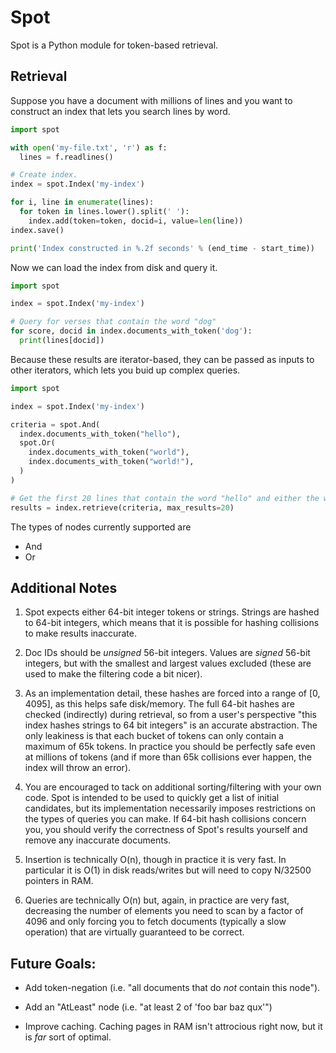 # Spot

Spot is a Python module for token-based retrieval.

## Retrieval

Suppose you have a document with millions of lines and you want to construct an index that lets you search lines by word.

```Python
import spot

with open('my-file.txt', 'r') as f:
  lines = f.readlines()

# Create index.
index = spot.Index('my-index')

for i, line in enumerate(lines):
  for token in lines.lower().split(' '):
    index.add(token=token, docid=i, value=len(line))
index.save()

print('Index constructed in %.2f seconds' % (end_time - start_time))
```

Now we can load the index from disk and query it.

```Python
import spot

index = spot.Index('my-index')

# Query for verses that contain the word "dog"
for score, docid in index.documents_with_token('dog'):
  print(lines[docid])
```

Because these results are iterator-based, they can be passed as inputs to other iterators, which lets you buid up complex queries.

```Python
import spot

index = spot.Index('my-index')

criteria = spot.And(
  index.documents_with_token("hello"),
  spot.Or(
    index.documents_with_token("world"),
    index.documents_with_token("world!"),
  )
)

# Get the first 20 lines that contain the word "hello" and either the word "world" or "world!"
results = index.retrieve(criteria, max_results=20)
```

The types of nodes currently supported are

- And
- Or

## Additional Notes

1. Spot expects either 64-bit integer tokens or strings.  Strings are hashed to 64-bit integers, which means that it is possible for hashing collisions to make results inaccurate.

2. Doc IDs should be *unsigned* 56-bit integers.  Values are *signed* 56-bit integers, but with the smallest and largest values excluded (these are used to make the filtering code a bit nicer).

3. As an implementation detail, these hashes are forced into a range of [0, 4095], as this helps safe disk/memory.  The full 64-bit hashes are checked (indirectly) during retrieval, so from a user's perspective "this index hashes strings to 64 bit integers" is an accurate abstraction.  The only leakiness is that each bucket of tokens can only contain a maximum of 65k tokens.  In practice you should be perfectly safe even at millions of tokens (and if more than 65k collisions ever happen, the index will throw an error).


4. You are encouraged to tack on additional sorting/filtering with your own code. Spot is intended to be used to quickly get a list of initial candidates, but its implementation necessarily imposes restrictions on the types of queries you can make.  If 64-bit hash collisions concern you, you should verify the correctness of Spot's results yourself and remove any inaccurate documents.

5. Insertion is technically O(n), though in practice it is very fast.  In particular it is O(1) in disk reads/writes but will need to copy N/32500 pointers in RAM.

6. Queries are technically O(n) but, again, in practice are very fast, decreasing the number of elements you need to scan by a factor of 4096 and only forcing you to fetch documents (typically a slow operation) that are virtually guaranteed to be correct.

## Future Goals:

- Add token-negation (i.e. "all documents that do *not* contain this node").

- Add an "AtLeast" node (i.e. "at least 2 of 'foo bar baz qux'")

- Improve caching.  Caching pages in RAM isn't attrocious right now, but it is *far* sort of optimal.



